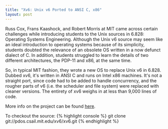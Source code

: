```yaml
---
title: "Xv6: Unix v6 Ported to ANSI C, x86"
layout: post
---
```


Russ Cox, Frans Kaashock, and Robert Morris at MIT came across certain challenges while introducing students to the Unix sources in 6.828: Operating Systems Engineering. Although the Unix v6 source may seem like an ideal introduction to operating systems because of its simplicity, students doubted the relevance of an obsolete OS written in a now defunct dialect of C. In addition, students struggled to learn the details of two different architectures, the PDP-11 and x86, at the same time.

So, in typical MIT fashion, they wrote a new OS to replace Unix v6 in 6.828. Dubbed xv6, it's written in ANSI C and runs on Intel x86 machines. It's not a straight port, since code had to be added to handle concurrency, and the rougher parts of v6 (i.e. the scheduler and file system) were replaced with cleaner versions. The entirety of xv6 weighs in at less than 9,000 lines of code.

More info on the project can be found [here](http://pdos.csail.mit.edu/6.828/2011/xv6.html).

To checkout the source:
{% highlight console %}
git clone git://pdos.csail.mit.edu/xv6/xv6.git
{% endhighlight %}

